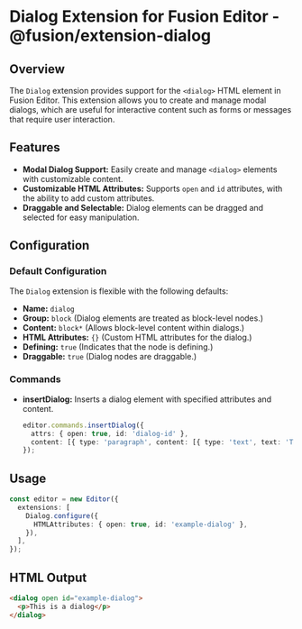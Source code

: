 # Dialog Extension for Fusion Editor - @fusion/extension-dialog

## Overview

The `Dialog` extension provides support for the `<dialog>` HTML element in Fusion Editor. This extension allows you to create and manage modal dialogs, which are useful for interactive content such as forms or messages that require user interaction.

## Features

- **Modal Dialog Support:** Easily create and manage `<dialog>` elements with customizable content.
- **Customizable HTML Attributes:** Supports `open` and `id` attributes, with the ability to add custom attributes.
- **Draggable and Selectable:** Dialog elements can be dragged and selected for easy manipulation.

## Configuration

### Default Configuration

The `Dialog` extension is flexible with the following defaults:

- **Name:** `dialog`
- **Group:** `block` (Dialog elements are treated as block-level nodes.)
- **Content:** `block*` (Allows block-level content within dialogs.)
- **HTML Attributes:** `{}` (Custom HTML attributes for the dialog.)
- **Defining:** `true` (Indicates that the node is defining.)
- **Draggable:** `true` (Dialog nodes are draggable.)

### Commands

- **insertDialog:** Inserts a dialog element with specified attributes and content.
  ```typescript
  editor.commands.insertDialog({
    attrs: { open: true, id: 'dialog-id' },
    content: [{ type: 'paragraph', content: [{ type: 'text', text: 'This is a dialog' }] }]
  });
  ```

## Usage
```typescript
const editor = new Editor({
  extensions: [
    Dialog.configure({
      HTMLAttributes: { open: true, id: 'example-dialog' },
    }),
  ],
});
```

## HTML Output
```html
<dialog open id="example-dialog">
  <p>This is a dialog</p>
</dialog>
```